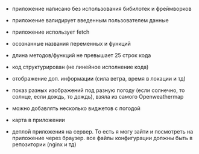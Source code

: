 - приложение написано без использования бибилотек и фреймворков
- приложение валидирует введенным пользователем данные
- приложение использует fetch

- осознанные названия переменных и функций
- длина методов/функций не превышает 25 строк кода
- код структурирован (не линейное исполнение кода)

- отображение доп. информации (сила ветра, время в локации и тд)
- показ разных изображений под разную погоду (если солнечно, то солнце, если дождь, то дождь), взяла из самого Openweathermap

- можно добавлять несколько виджетов с погодой
- карта в приложении

- деплой приложения на сервер. То есть я могу зайти и посмотреть на приложение через браузер. все файлы конфигурации должны быть в репозитории (nginx и тд)
